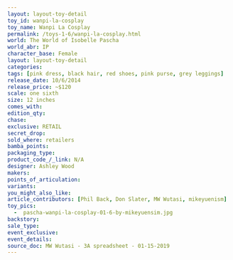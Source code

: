 ```yaml
---
layout: layout-toy-detail 
toy_id: wanpi-la-cosplay
toy_name: Wanpi La Cosplay
permalink: /toys-1-6/wanpi-la-cosplay.html
world: The World of Isobelle Pascha
world_abr: IP
character_base: Female
layout: layout-toy-detail
categories: 
tags: [pink dress, black hair, red shoes, pink purse, grey leggings]
release_date: 10/6/2014
release_price: ~$120
scale: one sixth
size: 12 inches
comes_with: 
edition_qty: 
chase: 
exclusive: RETAIL
secret_drop: 
sold_where: retailers
bamba_points: 
packaging_type: 
product_code_/_link: N/A
designer: Ashley Wood
makers: 
points_of_articulation: 
variants: 
you_might_also_like: 
article_contributors: [Phil Back, Don Slater, MW Wutasi, mikeyuenism]
toy_pics: 
  -  pascha-wanpi-la-cosplay-01-6-by-mikeyuensim.jpg
backstory: 
sale_type: 
event_exclusive: 
event_details: 
source_doc: MW Wutasi - 3A spreadsheet - 01-15-2019
---
```

